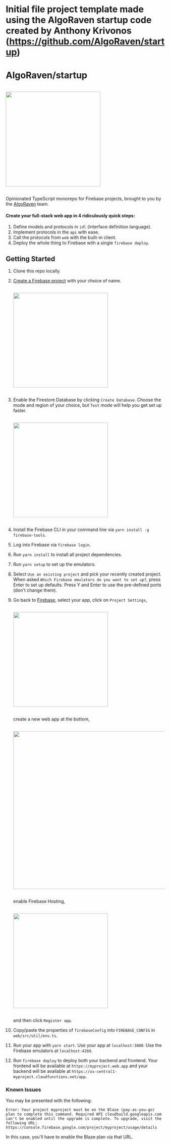 # Initial file project template made using the AlgoRaven startup code created by Anthony Krivonos (https://github.com/AlgoRaven/startup)

# AlgoRaven/startup

<img src="./docs/assets/algoraven.png" width="300" style="margin-top: 16px; margin-bottom: 16px;" />

Opinionated TypeScript monorepo for Firebase projects, brought to you by the <a href="https://algoraven.com">AlgoRaven</a> team.

#### Create your full-stack web app in 4 ridiculously quick steps:

1. Define models and protocols in `idl` (interface definition language).
2. Implement protocols in the `api` with ease.
3. Call the protocols from `web` with the built-in client.
4. Deploy the whole thing to Firebase with a single `firebase deploy`.

## Getting Started

1. Clone this repo locally.
2. [Create a Firebase project](https://console.firebase.google.com/) with your choice of name.

   <img src="./docs/assets/create-project.png" width="300" style="margin-top: 16px; margin-bottom: 16px;" />

3. Enable the Firestore Database by clicking `Create Database`. Choose the mode and region of your choice, but `Test` mode will help you get set up faster.

   <img src="./docs/assets/create-database.png" width="300" style="margin-top: 16px; margin-bottom: 16px;" />

4. Install the Firebase CLI in your command line via `yarn install -g firebase-tools`.
5. Log into Firebase via `firebase login`.
6. Run `yarn install` to install all project dependencies.
7. Run `yarn setup` to set up the emulators.
8. Select `Use an existing project` and pick your recently created project. When asked `Which Firebase emulators do you want to set up?`, press Enter to set up defaults. Press Y and Enter to use the pre-defined ports (don't change them).
9. Go back to [Firebase](https://console.firebase.google.com/), select your app, click on `Project Settings`,

   <img src="./docs/assets/project-settings.png" width="300" style="margin-top: 16px; margin-bottom: 16px;" />

   create a new web app at the bottom,

   <img src="./docs/assets/web-app.png" width="500" style="margin-top: 16px; margin-bottom: 16px;" />

   enable Firebase Hosting,

   <img src="./docs/assets/create-web-app.png" width="300" style="margin-top: 16px; margin-bottom: 16px;" />

   and then click `Register app`.
10. Copy/paste the properties of `firebaseConfig` into `FIREBASE_CONFIG` in `web/src/util/env.ts`.
11. Run your app with `yarn start`. Use your app at `localhost:3000`. Use the Firebase emulators at `localhost:4269`.
12. Run `firebase deploy` to deploy both your backend and frontend. Your frontend will be available at `https://myproject.web.app` and your backend will be available at `https://us-central1-myproject.cloudfunctions.net/app`.

### Known Issues

You may be presented with the following:
```
Error: Your project myproject must be on the Blaze (pay-as-you-go) plan to complete this command. Required API cloudbuild.googleapis.com can't be enabled until the upgrade is complete. To upgrade, visit the following URL:
https://console.firebase.google.com/project/myproject/usage/details
```
In this case, you'll have to enable the Blaze plan via that URL.
